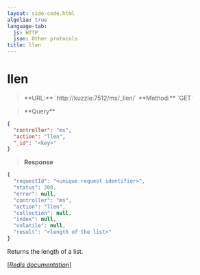 ```yaml
---
layout: side-code.html
algolia: true
language-tab:
  js: HTTP
  json: Other protocols
title: llen
---
```


# llen



<blockquote class="js">
<p>
**URL:** `http://kuzzle:7512/ms/_llen/<key>`  
**Method:** `GET`
</p>
</blockquote>

<blockquote class="json">
<p>
**Query**
</p>
</blockquote>


```json
{
  "controller": "ms",
  "action": "llen",
  "_id": "<key>"
}
```

>**Response**

```javascript
{
  "requestId": "<unique request identifier>",
  "status": 200,
  "error": null,
  "controller": "ms",
  "action": "llen",
  "collection": null,
  "index": null,
  "volatile": null,
  "result": "<length of the list>"
}
```

Returns the length of a list.

[[_Redis documentation_]](https://redis.io/commands/llen)
